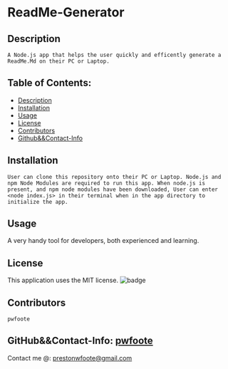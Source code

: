 
# ReadMe-Generator

## Description
    A Node.js app that helps the user quickly and efficently generate a ReadMe.Md on their PC or Laptop.
## Table of Contents:
- [Description](#Description)
- [Installation](#Installation)
- [Usage](#Usage)
- [License](#License)
- [Contributors](#Contributors)
- [Github&&Contact-Info](#Github&&Contact-Info)

## Installation
    User can clone this repository onto their PC or Laptop. Node.js and npm Node Modules are required to run this app. When node.js is present, and npm node modules have been downloaded, User can enter <node index.js> in their terminal when in the app directory to initialize the app.

## Usage
 A very handy tool for developers, both experienced and learning.

## License
This application uses the MIT license. 
![badge](https://img.shields.io/badge/license-MIT-blue)
## Contributors
    pwfoote

## GitHub&&Contact-Info: [pwfoote](https://github.com/pwfoote)

 Contact me @: prestonwfoote@gmail.com
    
